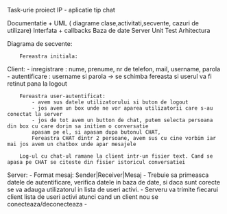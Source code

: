 Task-urie proiect IP - aplicatie tip chat

Documentatie + UML ( diagrame clase,activitati,secvente, cazuri de utilizare)
Interfata + callbacks
Baza de date
Server
Unit Test
Arhitectura


Diagrama de secvente:

		Fereastra initiala:
Client: - inregistrare : nume, prenume, nr de telefon, mail, username, parola
		- autentificare : username si parola -> se schimba fereasta si userul va fi retinut pana la logout
		
		Fereastra user-autentificat:
			- avem sus datele utilizatorului si buton de logout
			- jos avem un box unde ne vor aparea utilizatorii care s-au conectat la server
			- jos de tot avem un button de chat, putem selecta persoana din box cu care dorim sa initiem o conversatie
			apasam pe el, si apasam dupa butonul CHAT, 
			Fereastra CHAT dintr 2 persoane, avem sus cu cine vorbim iar mai jos avem un chatbox unde apar mesajele
		
		Log-ul cu chat-ul ramane la client intr-un fisier text. Cand se apasa pe CHAT se citeste din fisier istoricul conversatiei
		
		
Server: - Format mesaj: Sender|Receiver|Mesaj
		- Trebuie sa primeasca datele de autentificare, verifica datele in baza de date, 
			si daca sunt corecte se va adauga utilizatorul in lista de useri activi. 
		- Serveru va trimite fiecarui client lista de useri activi atunci cand un client nou se conecteaza/deconecteaza
		- 
